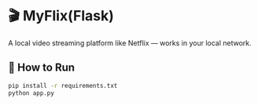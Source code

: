 # 🎬 MyFlix(Flask)

A local video streaming platform like Netflix — works in your local network.

## 🚀 How to Run

```bash
pip install -r requirements.txt
python app.py
